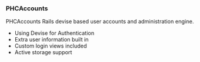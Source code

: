 ### PHCAccounts  

PHCAccounts Rails devise based user accounts and administration engine.  

- Using Devise for Authentication
- Extra user information built in
- Custom login views included
- Active storage support
